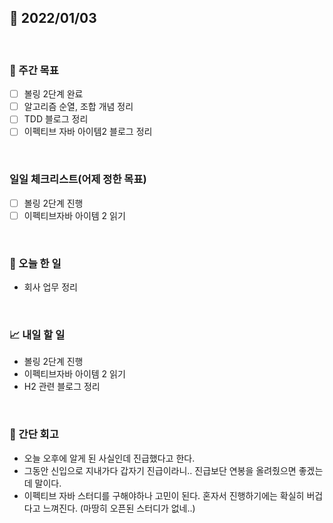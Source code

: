 ## 📅 2022/01/03

<br/>

### 🏹 주간 목표

- [ ] 볼링 2단계 완료
- [ ] 알고리즘 순열, 조합 개념 정리 
- [ ] TDD 블로그 정리
- [ ] 이펙티브 자바 아이템2 블로그 정리

<br/>

### 일일 체크리스트(어제 정한 목표)

- [ ] 볼링 2단계 진행
- [ ] 이펙티브자바 아이템 2 읽기

<br/>

### 💯 오늘 한 일

- 회사 업무 정리


<br/>

### 📈 내일 할 일

- 볼링 2단계 진행
- 이펙티브자바 아이템 2 읽기
- H2 관련 블로그 정리

<br/>

### 🧐 간단 회고

- 오늘 오후에 알게 된 사실인데 진급했다고 한다.
- 그동안 신입으로 지내가다 갑자기 진급이라니.. 진급보단 연봉을 올려줬으면 좋겠는데 말이다.
- 이펙티브 자바 스터디를 구해야하나 고민이 된다. 혼자서 진행하기에는 확실히 버겁다고 느껴진다. (마땅히 오픈된 스터디가 없네..)